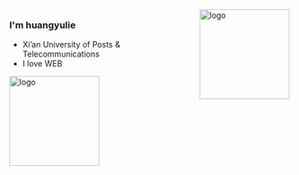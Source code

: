 <img src="https://github-readme-stats.vercel.app/api?username=polaris1119&show_icons=true" alt="logo" height="160" align="right" style="margin: 5px; margin-bottom: 20px;" />
 
### I'm huangyulie
 - Xi’an University of Posts & Telecommunications
 - I love WEB
<img src="https://github-profile-trophy.vercel.app/?username=huangyulie&theme=flat&column=8" alt="logo" height="160" align="center" style="margin: auto; margin-bottom: 15px;" />
